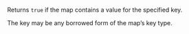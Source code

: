 Returns `true` if the map contains a value for the specified key.

The key may be any borrowed form of the map’s key type.    
